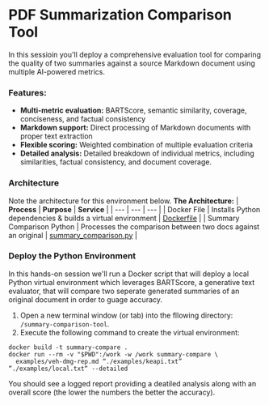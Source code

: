 # PDF Summarization Comparison Tool
In this sessioin you'll deploy a comprehensive evaluation tool for comparing the quality of two summaries against a source Markdown document using multiple AI-powered metrics.

### Features:
- **Multi-metric evaluation:** BARTScore, semantic similarity, coverage, conciseness, and factual consistency
- **Markdown support:** Direct processing of Markdown documents with proper text extraction
- **Flexible scoring:** Weighted combination of multiple evaluation criteria
- **Detailed analysis:** Detailed breakdown of individual metrics, including similarities, factual consistency, and document coverage.
<!--- **GPU acceleration:** CUDA support for faster processing-->


### Architecture
Note the architecture for this environment below.
**The Architecture:**
| **Process**   | **Purpose**   | **Service**   |
| ---           | ---           | ---           |
| Docker File  | Installs Python dependencies & builds a virtual environment  | [Dockerfile](../summary-comparison-tool/Dockerfile)  |
| Summary Comparison Python  | Processes the comparison between two docs against an original  | [summary_comparison.py](../summary-comparison-tool/summary_comparison.py)  |



### Deploy the Python Environment
In this hands-on session we'll run a Docker script that will deploy a local Python virtual environment which leverages BARTScore, a generative text evaluator, that will compare two seperate generated summaries of an original document in order to guage accuracy.
1. Open a new terminal window (or tab) into the fllowing directory: ```/summary-comparison-tool```.  
2. Execute the following command to create the virtual environment:
```
docker build -t summary-compare .
docker run --rm -v "$PWD":/work -w /work summary-compare \
  examples/veh-dmg-rep.md “./examples/keapi.txt” “./examples/local.txt“ --detailed
```
You should see a logged report providing a deatiled analysis along with an overall score (the lower the numbers the better the accuracy).



